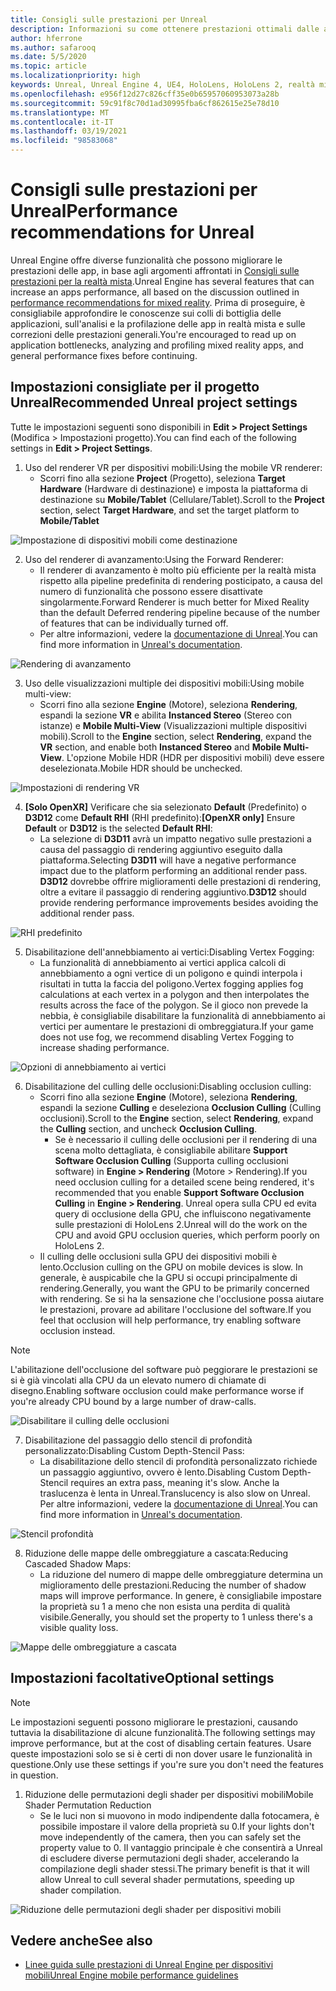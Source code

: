 ```yaml
---
title: Consigli sulle prestazioni per Unreal
description: Informazioni su come ottenere prestazioni ottimali dalle app di realtà mista con le impostazioni di progetto consigliate di Unreal.
author: hferrone
ms.author: safarooq
ms.date: 5/5/2020
ms.topic: article
ms.localizationpriority: high
keywords: Unreal, Unreal Engine 4, UE4, HoloLens, HoloLens 2, realtà mista, prestazioni, ottimizzazione, impostazioni, documentazione
ms.openlocfilehash: e956f12d27c826cff35e0b65957060953073a28b
ms.sourcegitcommit: 59c91f8c70d1ad30995fba6cf862615e25e78d10
ms.translationtype: MT
ms.contentlocale: it-IT
ms.lasthandoff: 03/19/2021
ms.locfileid: "98583068"
---
```

# <a name="performance-recommendations-for-unreal"></a><span data-ttu-id="0fb1c-104">Consigli sulle prestazioni per Unreal</span><span class="sxs-lookup"><span data-stu-id="0fb1c-104">Performance recommendations for Unreal</span></span>

<span data-ttu-id="0fb1c-105">Unreal Engine offre diverse funzionalità che possono migliorare le prestazioni delle app, in base agli argomenti affrontati in [Consigli sulle prestazioni per la realtà mista](../platform-capabilities-and-apis/understanding-performance-for-mixed-reality.md).</span><span class="sxs-lookup"><span data-stu-id="0fb1c-105">Unreal Engine has several features that can increase an apps performance, all based on the discussion outlined in [performance recommendations for mixed reality](../platform-capabilities-and-apis/understanding-performance-for-mixed-reality.md).</span></span> <span data-ttu-id="0fb1c-106">Prima di proseguire, è consigliabile approfondire le conoscenze sui colli di bottiglia delle applicazioni, sull'analisi e la profilazione delle app in realtà mista e sulle correzioni delle prestazioni generali.</span><span class="sxs-lookup"><span data-stu-id="0fb1c-106">You're encouraged to read up on application bottlenecks, analyzing and profiling mixed reality apps, and general performance fixes before continuing.</span></span>

## <a name="recommended-unreal-project-settings"></a><span data-ttu-id="0fb1c-107">Impostazioni consigliate per il progetto Unreal</span><span class="sxs-lookup"><span data-stu-id="0fb1c-107">Recommended Unreal project settings</span></span>

<span data-ttu-id="0fb1c-108">Tutte le impostazioni seguenti sono disponibili in **Edit > Project Settings** (Modifica > Impostazioni progetto).</span><span class="sxs-lookup"><span data-stu-id="0fb1c-108">You can find each of the following settings in **Edit > Project Settings**.</span></span>

1. <span data-ttu-id="0fb1c-109">Uso del renderer VR per dispositivi mobili:</span><span class="sxs-lookup"><span data-stu-id="0fb1c-109">Using the mobile VR renderer:</span></span>
    * <span data-ttu-id="0fb1c-110">Scorri fino alla sezione **Project** (Progetto), seleziona **Target Hardware** (Hardware di destinazione) e imposta la piattaforma di destinazione su **Mobile/Tablet** (Cellulare/Tablet).</span><span class="sxs-lookup"><span data-stu-id="0fb1c-110">Scroll to the **Project** section, select **Target Hardware**, and set the target platform to **Mobile/Tablet**</span></span>

![Impostazione di dispositivi mobili come destinazione](images/unreal/performance-recommendations-img-01.png)

2. <span data-ttu-id="0fb1c-112">Uso del renderer di avanzamento:</span><span class="sxs-lookup"><span data-stu-id="0fb1c-112">Using the Forward Renderer:</span></span> 
    * <span data-ttu-id="0fb1c-113">Il renderer di avanzamento è molto più efficiente per la realtà mista rispetto alla pipeline predefinita di rendering posticipato, a causa del numero di funzionalità che possono essere disattivate singolarmente.</span><span class="sxs-lookup"><span data-stu-id="0fb1c-113">Forward Renderer is much better for Mixed Reality than the default Deferred rendering pipeline because of the number of features that can be individually turned off.</span></span> 
    * <span data-ttu-id="0fb1c-114">Per altre informazioni, vedere la [documentazione di Unreal](https://docs.unrealengine.com/Platforms/VR/DevelopVR/VRPerformance/index.html).</span><span class="sxs-lookup"><span data-stu-id="0fb1c-114">You can find more information in [Unreal's documentation](https://docs.unrealengine.com/Platforms/VR/DevelopVR/VRPerformance/index.html).</span></span>

![Rendering di avanzamento](images/unreal/performance-recommendations-img-04.png)

3. <span data-ttu-id="0fb1c-116">Uso delle visualizzazioni multiple dei dispositivi mobili:</span><span class="sxs-lookup"><span data-stu-id="0fb1c-116">Using mobile multi-view:</span></span>
    * <span data-ttu-id="0fb1c-117">Scorri fino alla sezione **Engine** (Motore), seleziona **Rendering**, espandi la sezione **VR** e abilita **Instanced Stereo** (Stereo con istanze) e **Mobile Multi-View** (Visualizzazioni multiple dispositivi mobili).</span><span class="sxs-lookup"><span data-stu-id="0fb1c-117">Scroll to the **Engine** section, select **Rendering**, expand the **VR** section, and enable both **Instanced Stereo** and **Mobile Multi-View**.</span></span> <span data-ttu-id="0fb1c-118">L'opzione Mobile HDR (HDR per dispositivi mobili) deve essere deselezionata.</span><span class="sxs-lookup"><span data-stu-id="0fb1c-118">Mobile HDR should be unchecked.</span></span>

![Impostazioni di rendering VR](images/unreal/performance-recommendations-img-03.png)

4. <span data-ttu-id="0fb1c-120">**[Solo OpenXR]** Verificare che sia selezionato **Default** (Predefinito) o **D3D12** come **Default RHI** (RHI predefinito):</span><span class="sxs-lookup"><span data-stu-id="0fb1c-120">**[OpenXR only]** Ensure **Default** or **D3D12** is the selected **Default RHI**:</span></span>
    * <span data-ttu-id="0fb1c-121">La selezione di **D3D11** avrà un impatto negativo sulle prestazioni a causa del passaggio di rendering aggiuntivo eseguito dalla piattaforma.</span><span class="sxs-lookup"><span data-stu-id="0fb1c-121">Selecting **D3D11** will have a negative performance impact due to the platform performing an additional render pass.</span></span> <span data-ttu-id="0fb1c-122">**D3D12** dovrebbe offrire miglioramenti delle prestazioni di rendering, oltre a evitare il passaggio di rendering aggiuntivo.</span><span class="sxs-lookup"><span data-stu-id="0fb1c-122">**D3D12** should provide rendering performance improvements besides avoiding the additional render pass.</span></span>

![RHI predefinito](images/unreal/performance-recommendations-img-09.png)

5. <span data-ttu-id="0fb1c-124">Disabilitazione dell'annebbiamento ai vertici:</span><span class="sxs-lookup"><span data-stu-id="0fb1c-124">Disabling Vertex Fogging:</span></span> 
    * <span data-ttu-id="0fb1c-125">La funzionalità di annebbiamento ai vertici applica calcoli di annebbiamento a ogni vertice di un poligono e quindi interpola i risultati in tutta la faccia del poligono.</span><span class="sxs-lookup"><span data-stu-id="0fb1c-125">Vertex fogging applies fog calculations at each vertex in a polygon and then interpolates the results across the face of the polygon.</span></span> <span data-ttu-id="0fb1c-126">Se il gioco non prevede la nebbia, è consigliabile disabilitare la funzionalità di annebbiamento ai vertici per aumentare le prestazioni di ombreggiatura.</span><span class="sxs-lookup"><span data-stu-id="0fb1c-126">If your game does not use fog, we recommend disabling Vertex Fogging to increase shading performance.</span></span>

![Opzioni di annebbiamento ai vertici](images/unreal/performance-recommendations-img-05.png)

6. <span data-ttu-id="0fb1c-128">Disabilitazione del culling delle occlusioni:</span><span class="sxs-lookup"><span data-stu-id="0fb1c-128">Disabling occlusion culling:</span></span>
    * <span data-ttu-id="0fb1c-129">Scorri fino alla sezione **Engine** (Motore), seleziona **Rendering**, espandi la sezione **Culling** e deseleziona **Occlusion Culling** (Culling occlusioni).</span><span class="sxs-lookup"><span data-stu-id="0fb1c-129">Scroll to the **Engine** section, select **Rendering**, expand the **Culling** section, and uncheck **Occlusion Culling**.</span></span>
        + <span data-ttu-id="0fb1c-130">Se è necessario il culling delle occlusioni per il rendering di una scena molto dettagliata, è consigliabile abilitare **Support Software Occlusion Culling** (Supporta culling occlusioni software) in **Engine > Rendering** (Motore > Rendering).</span><span class="sxs-lookup"><span data-stu-id="0fb1c-130">If you need occlusion culling for a detailed scene being rendered, it's recommended that you enable **Support Software Occlusion Culling** in **Engine > Rendering**.</span></span> <span data-ttu-id="0fb1c-131">Unreal opera sulla CPU ed evita query di occlusione della GPU, che influiscono negativamente sulle prestazioni di HoloLens 2.</span><span class="sxs-lookup"><span data-stu-id="0fb1c-131">Unreal will do the work on the CPU and avoid GPU occlusion queries, which perform poorly on HoloLens 2.</span></span>
    * <span data-ttu-id="0fb1c-132">Il culling delle occlusioni sulla GPU dei dispositivi mobili è lento.</span><span class="sxs-lookup"><span data-stu-id="0fb1c-132">Occlusion culling on the GPU on mobile devices is slow.</span></span> <span data-ttu-id="0fb1c-133">In generale, è auspicabile che la GPU si occupi principalmente di rendering.</span><span class="sxs-lookup"><span data-stu-id="0fb1c-133">Generally, you want the GPU to be primarily concerned with rendering.</span></span> <span data-ttu-id="0fb1c-134">Se si ha la sensazione che l'occlusione possa aiutare le prestazioni, provare ad abilitare l'occlusione del software.</span><span class="sxs-lookup"><span data-stu-id="0fb1c-134">If you feel that occlusion will help performance, try enabling software occlusion instead.</span></span> 

> [!NOTE]
> <span data-ttu-id="0fb1c-135">L'abilitazione dell'occlusione del software può peggiorare le prestazioni se si è già vincolati alla CPU da un elevato numero di chiamate di disegno.</span><span class="sxs-lookup"><span data-stu-id="0fb1c-135">Enabling software occlusion could make performance worse if you're already CPU bound by a large number of draw-calls.</span></span>

![Disabilitare il culling delle occlusioni](images/unreal/performance-recommendations-img-02.png)

7. <span data-ttu-id="0fb1c-137">Disabilitazione del passaggio dello stencil di profondità personalizzato:</span><span class="sxs-lookup"><span data-stu-id="0fb1c-137">Disabling Custom Depth-Stencil Pass:</span></span>
    * <span data-ttu-id="0fb1c-138">La disabilitazione dello stencil di profondità personalizzato richiede un passaggio aggiuntivo, ovvero è lento.</span><span class="sxs-lookup"><span data-stu-id="0fb1c-138">Disabling Custom Depth-Stencil requires an extra pass, meaning it's slow.</span></span> <span data-ttu-id="0fb1c-139">Anche la traslucenza è lenta in Unreal.</span><span class="sxs-lookup"><span data-stu-id="0fb1c-139">Translucency is also slow on Unreal.</span></span> <span data-ttu-id="0fb1c-140">Per altre informazioni, vedere la [documentazione di Unreal](https://docs.unrealengine.com/Engine/Performance/Guidelines/index.html).</span><span class="sxs-lookup"><span data-stu-id="0fb1c-140">You can find more information in [Unreal's documentation](https://docs.unrealengine.com/Engine/Performance/Guidelines/index.html).</span></span>

![Stencil profondità](images/unreal/performance-recommendations-img-06.png)

8. <span data-ttu-id="0fb1c-142">Riduzione delle mappe delle ombreggiature a cascata:</span><span class="sxs-lookup"><span data-stu-id="0fb1c-142">Reducing Cascaded Shadow Maps:</span></span> 
    * <span data-ttu-id="0fb1c-143">La riduzione del numero di mappe delle ombreggiature determina un miglioramento delle prestazioni.</span><span class="sxs-lookup"><span data-stu-id="0fb1c-143">Reducing the number of shadow maps will improve performance.</span></span> <span data-ttu-id="0fb1c-144">In genere, è consigliabile impostare la proprietà su 1 a meno che non esista una perdita di qualità visibile.</span><span class="sxs-lookup"><span data-stu-id="0fb1c-144">Generally, you should set the property to 1 unless there's a visible quality loss.</span></span> 

![Mappe delle ombreggiature a cascata](images/unreal/performance-recommendations-img-07.png)

## <a name="optional-settings"></a><span data-ttu-id="0fb1c-146">Impostazioni facoltative</span><span class="sxs-lookup"><span data-stu-id="0fb1c-146">Optional settings</span></span>

> [!NOTE]
> <span data-ttu-id="0fb1c-147">Le impostazioni seguenti possono migliorare le prestazioni, causando tuttavia la disabilitazione di alcune funzionalità.</span><span class="sxs-lookup"><span data-stu-id="0fb1c-147">The following settings may improve performance, but at the cost of disabling certain features.</span></span> <span data-ttu-id="0fb1c-148">Usare queste impostazioni solo se si è certi di non dover usare le funzionalità in questione.</span><span class="sxs-lookup"><span data-stu-id="0fb1c-148">Only use these settings if you're sure you don't need the features in question.</span></span>

1. <span data-ttu-id="0fb1c-149">Riduzione delle permutazioni degli shader per dispositivi mobili</span><span class="sxs-lookup"><span data-stu-id="0fb1c-149">Mobile Shader Permutation Reduction</span></span>
    * <span data-ttu-id="0fb1c-150">Se le luci non si muovono in modo indipendente dalla fotocamera, è possibile impostare il valore della proprietà su 0.</span><span class="sxs-lookup"><span data-stu-id="0fb1c-150">If your lights don't move independently of the camera, then you can safely set the property value to 0.</span></span> <span data-ttu-id="0fb1c-151">Il vantaggio principale è che consentirà a Unreal di escludere diverse permutazioni degli shader, accelerando la compilazione degli shader stessi.</span><span class="sxs-lookup"><span data-stu-id="0fb1c-151">The primary benefit is that it will allow Unreal to cull several shader permutations, speeding up shader compilation.</span></span>

![Riduzione delle permutazioni degli shader per dispositivi mobili](images/unreal/performance-recommendations-img-08.png)

## <a name="see-also"></a><span data-ttu-id="0fb1c-153">Vedere anche</span><span class="sxs-lookup"><span data-stu-id="0fb1c-153">See also</span></span>

* [<span data-ttu-id="0fb1c-154">Linee guida sulle prestazioni di Unreal Engine per dispositivi mobili</span><span class="sxs-lookup"><span data-stu-id="0fb1c-154">Unreal Engine mobile performance guidelines</span></span>]( https://docs.unrealengine.com/Platforms/Mobile/Performance/index.html)